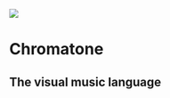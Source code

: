 [![](https://chromatone.center/media/logo/300.png)](https://chromatone.center/)

# Chromatone

## The visual music language
